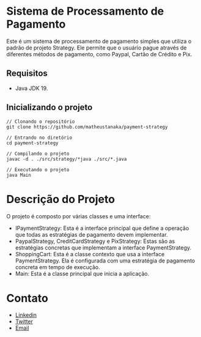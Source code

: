 # Sistema de Processamento de Pagamento

Este é um sistema de processamento de pagamento simples que utiliza o padrão de projeto Strategy. Ele permite que o usuário pague através de diferentes métodos de pagamento, como Paypal, Cartão de Crédito e Pix.

## Requisitos

- Java JDK 19.

## Inicializando o projeto 

```shell
// Clonando o repositório
git clone https://github.com/matheustanaka/payment-strategy

// Entrando no diretório
cd payment-strategy

// Compilando o projeto
javac -d . ./src/strategy/*java ./src/*.java

// Executando o projeto
java Main
```

# Descrição do Projeto

O projeto é composto por várias classes e uma interface:

- IPaymentStrategy: Esta é a interface principal que define a operação que todas as estratégias de pagamento devem implementar. 
- PaypalStrategy, CreditCardStrategy e PixStrategy: Estas são as estratégias concretas que implementam a interface PaymentStrategy.
- ShoppingCart: Esta é a classe contexto que usa a interface PaymentStrategy. Ela é configurada com uma estratégia de pagamento concreta em tempo de execução. 
- Main: Esta é a classe principal que inicia a aplicação.

# Contato

- [Linkedin](https://www.linkedin.com/in/matheus-tanaka-42a833186/)
- [Twitter](https://twitter.com/matheus__tanaka)
- [Email](matheustanakanog@gmail.com)